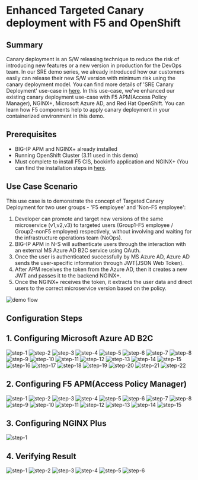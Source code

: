 # Enhanced Targeted Canary deployment with F5 and OpenShift
## Summary
Canary deployment is an S/W releasing technique to reduce the risk of introducing new features or a new version in production for the DevOps team. In our SRE demo series, we already introduced how our customers easily can release their new S/W version with minimum risk using the canary deployment model. You can find more details of 'SRE Canary Deployment' use-case in [here](sre-usecases/01-targeted-canary/README.md).
In this use-case, we've enhanced our existing canary deployment use-case with F5 APM(Access Policy Manager), NGINX+, Microsoft Azure AD, and Red Hat OpenShift. You can learn how F5 components help to apply canary deployment in your containerized environment in this demo.

## Prerequisites
- BIG-IP APM and NGINX+ already installed
- Running OpenShift Cluster (3.11 used in this demo) 
- Must complete to install F5 CIS, bookinfo application and NGINX+ (You can find the installation steps in [here](sre-usecases/01-targeted-canary/README.md).

## Use Case Scenario
This use case is to demonstrate the concept of Targeted Canary Deployment for two user groups - 'F5 employee' and 'Non-F5 employee':

1. Developer can promote and target new versions of the same microservice (v1,v2,v3) to targeted users (Group1-F5 employee / Group2-nonF5 employee) respectively, without involving and waiting for the infrastructure operations team (NoOps).
2. BIG-IP APM in N-S will authenticate users through the interaction with an external MS Azure AD B2C service using OAuth. 
3. Once the user is authenticated successfully by MS Azure AD, Azure AD sends the user-specific information through JWT(JSON Web Token). 
4. After APM receives the token from the Azure AD, then it creates a new JWT and passes it to the backend NGINX+.
5. Once the NGINX+ receives the token, it extracts the user data and direct users to the correct microservice version based on the policy.

![demo flow](images/enhanced_1-1.png)

## Configuration Steps

## 1. Configuring Microsoft Azure AD B2C
![step-1](images/Slide6.jpeg)
![step-2](images/Slide7.jpeg)
![step-3](images/Slide8.jpeg)
![step-4](images/Slide9.jpeg)
![step-5](images/Slide10.jpeg)
![step-6](images/Slide11.jpeg)
![step-7](images/Slide12.jpeg)
![step-8](images/Slide13.jpeg)
![step-9](images/Slide14.jpeg)
![step-10](images/Slide15.jpeg)
![step-11](images/Slide16.jpeg)
![step-12](images/Slide17.jpeg)
![step-13](images/Slide18.jpeg)
![step-14](images/Slide19.jpeg)
![step-15](images/Slide20.jpeg)
![step-16](images/Slide21.jpeg)
![step-17](images/Slide22.jpeg)
![step-18](images/Slide23.jpeg)
![step-19](images/Slide24.jpeg)
![step-20](images/Slide25.jpeg)
![step-21](images/Slide26.jpeg)
![step-22](images/Slide27.jpeg)

## 2. Configuring F5 APM(Access Policy Manager)
![step-1](images/Slide29.jpeg)
![step-2](images/Slide30.jpeg)
![step-3](images/Slide31.jpeg)
![step-4](images/Slide32.jpeg)
![step-5](images/Slide33.jpeg)
![step-6](images/Slide34.jpeg)
![step-7](images/Slide35.jpeg)
![step-8](images/Slide36.jpeg)
![step-9](images/Slide37.jpeg)
![step-10](images/Slide38.jpeg)
![step-11](images/Slide39.jpeg)
![step-12](images/Slide40.jpeg)
![step-13](images/Slide41.jpeg)
![step-14](images/Slide42.jpeg)
![step-15](images/Slide43.jpeg)

## 3. Configuring NGINX Plus
![step-1](images/Slide45.jpeg)

## 4. Verifying Result
![step-1](images/Slide47.jpeg)
![step-2](images/Slide48.jpeg)
![step-3](images/Slide49.jpeg)
![step-4](images/Slide50.jpg)
![step-5](images/Slide51.jpeg)
![step-6](images/Slide52.jpeg)


